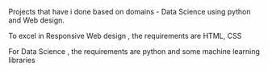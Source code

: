 
Projects that have i done based on domains - Data Science using python and Web design.

To excel in Responsive Web design , the requirements are HTML, CSS

For Data Science , the requirements are python and some machine learning libraries
